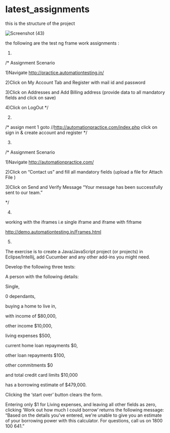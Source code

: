 # latest_assignments


this is the structure of the project 

![Screenshot (43)](https://user-images.githubusercontent.com/106013898/170874206-bb9dd2f4-9147-464e-83fa-73af34c026d5.png)



the following are the test ng frame work assignments  :

1.

/*
Assignment Scenario

1)Navigate http://practice.automationtesting.in/

2)Click on My Account Tab and Register with mail id and password 

3)Click on Addresses and Add Billing address (provide data to all mandatory fields and click on save)

4)Click on LogOut   */




2.


/*  assign ment 1 goto //http://automationpractice.com/index.php   click on sign in & create account and register  */


3.


/*
Assignment Scenario

1)Navigate http://automationpractice.com/

2)Click on “Contact us” and fill all mandatory fields (upload a file for Attach File )

3)Click on Send and Verify Message “Your message has been successfully sent to our team.”


*/




4.


working with the iframes i.e single iframe and iframe with fiframe  

http://demo.automationtesting.in/Frames.html







5.

The exercise is to create a Java/JavaScript project (or projects) in Eclipse/Intellij, add Cucumber and any other add-ins you might need.   

 
 
 

Develop the following three tests: 

A person with the following details:  

Single,  

0 dependants,  

buying a home to live in,  

with income of $80,000,  

other income $10,000,  

living expenses $500,  

current home loan repayments $0, 

other loan repayments $100,  

other commitments $0  

and total credit card limits $10,000  

has a borrowing estimate of $479,000. 

Clicking the ‘start over’ button clears the form. 

Entering only $1 for Living expenses, and leaving all other fields as zero, clicking ‘Work out how much I could borrow’ returns the following message: 
“Based on the details you've entered, we're unable to give you an estimate of your borrowing power with this calculator. For questions, call us on 1800 100 641.” 
